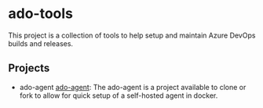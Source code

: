 # ado-tools

This project is a collection of tools to help setup and maintain Azure DevOps
builds and releases.

## Projects

+ ado-agent [ado-agent][1]:
    The ado-agent is a project available to clone or fork to allow for quick
    setup of a self-hosted agent in docker.

[1]: https://dev.azure.com/bcs5280/ado-tools/_git/ado-agent "ado-agent"
